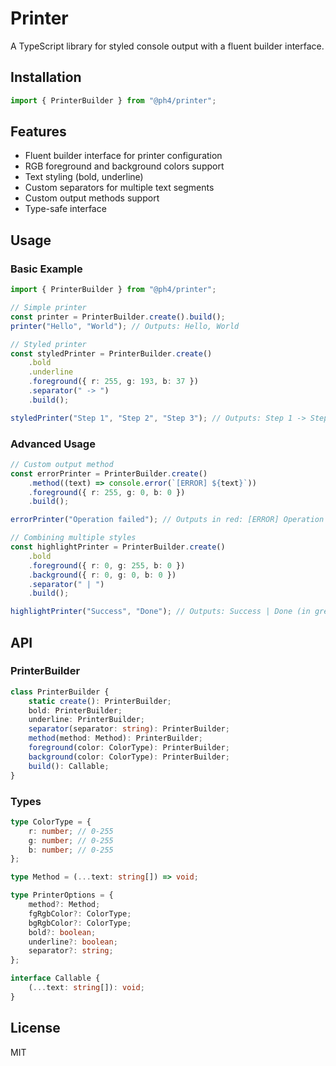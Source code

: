 # Printer

A TypeScript library for styled console output with a fluent builder interface.

## Installation

```ts
import { PrinterBuilder } from "@ph4/printer";
```

## Features

- Fluent builder interface for printer configuration
- RGB foreground and background colors support
- Text styling (bold, underline)
- Custom separators for multiple text segments
- Custom output methods support
- Type-safe interface

## Usage

### Basic Example

```ts
import { PrinterBuilder } from "@ph4/printer";

// Simple printer
const printer = PrinterBuilder.create().build();
printer("Hello", "World"); // Outputs: Hello, World

// Styled printer
const styledPrinter = PrinterBuilder.create()
    .bold
    .underline
    .foreground({ r: 255, g: 193, b: 37 })
    .separator(" -> ")
    .build();

styledPrinter("Step 1", "Step 2", "Step 3"); // Outputs: Step 1 -> Step 2 -> Step 3 (in gold, bold, underlined)
```

### Advanced Usage

```ts
// Custom output method
const errorPrinter = PrinterBuilder.create()
    .method((text) => console.error(`[ERROR] ${text}`))
    .foreground({ r: 255, g: 0, b: 0 })
    .build();

errorPrinter("Operation failed"); // Outputs in red: [ERROR] Operation failed

// Combining multiple styles
const highlightPrinter = PrinterBuilder.create()
    .bold
    .foreground({ r: 0, g: 255, b: 0 })
    .background({ r: 0, g: 0, b: 0 })
    .separator(" | ")
    .build();

highlightPrinter("Success", "Done"); // Outputs: Success | Done (in green on black, bold)
```

## API

### PrinterBuilder

```ts
class PrinterBuilder {
    static create(): PrinterBuilder;
    bold: PrinterBuilder;
    underline: PrinterBuilder;
    separator(separator: string): PrinterBuilder;
    method(method: Method): PrinterBuilder;
    foreground(color: ColorType): PrinterBuilder;
    background(color: ColorType): PrinterBuilder;
    build(): Callable;
}
```

### Types

```ts
type ColorType = {
    r: number; // 0-255
    g: number; // 0-255
    b: number; // 0-255
};

type Method = (...text: string[]) => void;

type PrinterOptions = {
    method?: Method;
    fgRgbColor?: ColorType;
    bgRgbColor?: ColorType;
    bold?: boolean;
    underline?: boolean;
    separator?: string;
};

interface Callable {
    (...text: string[]): void;
}
```

## License

MIT 
